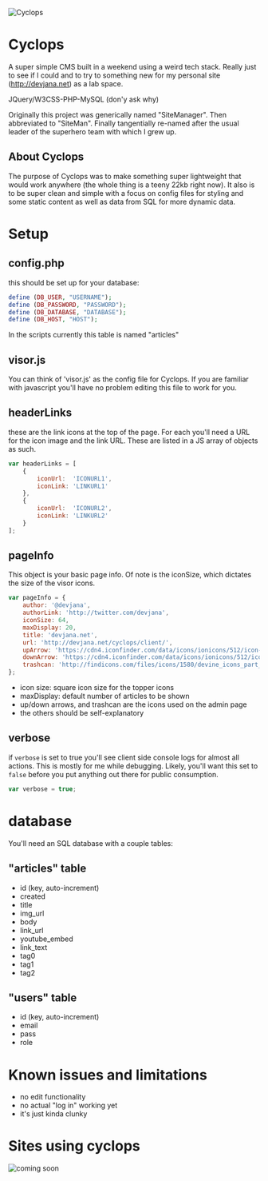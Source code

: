 
![Cyclops](http://static.srcdn.com/wp-content/uploads/cyclops-x-man.jpg)

Cyclops
=======

A super simple CMS built in a weekend using a weird tech stack. Really just to see if I could and to try to something new for my personal site (http://devjana.net) as a lab space.

JQuery/W3CSS-PHP-MySQL (don'y ask why)

Originally this project was generically named "SiteManager". Then abbreviated to "SiteMan". Finally tangentially re-named after the usual leader of the superhero team with which I grew up.

About Cyclops
-------------
The purpose of Cyclops was to make something super lightweight that would work anywhere (the whole thing is a teeny 22kb right now). It also is to be super clean and simple with a focus on config files for styling and some static content as well as data from SQL for more dynamic data.

Setup
=====
config.php
----------
this should be set up for your database:

``` php
define (DB_USER, "USERNAME");
define (DB_PASSWORD, "PASSWORD");
define (DB_DATABASE, "DATABASE");
define (DB_HOST, "HOST");
```

In the scripts currently this table is named "articles"

visor.js
--------
You can think of 'visor.js' as the config file for Cyclops. If you are familiar with javascript you'll have no problem editing this file to work for you.

headerLinks
------------
these are the link icons at the top of the page. For each you'll need a URL for the icon image and the link URL. These are listed in a JS array of objects as such.

```javascript
var headerLinks = [
    {
        iconUrl:  'ICONURL1',
        iconLink: 'LINKURL1'
    },
    {
        iconUrl:  'ICONURL2',
        iconLink: 'LINKURL2'
    }
];
```

pageInfo
--------
This object is your basic page info. Of note is the iconSize, which dictates the size of the visor icons.

```javascript
var pageInfo = {
    author: '@devjana',
    authorLink: 'http://twitter.com/devjana',
    iconSize: 64,
    maxDisplay: 20,
    title: 'devjana.net',
    url: 'http://devjana.net/cyclops/client/',
    upArrow: 'https://cdn4.iconfinder.com/data/icons/ionicons/512/icon-arrow-up-b-128.png',
    downArrow: 'https://cdn4.iconfinder.com/data/icons/ionicons/512/icon-arrow-down-b-128.png',
    trashcan: 'http://findicons.com/files/icons/1580/devine_icons_part_2/128/trash_recyclebin_empty_closed.png'
};
```
* icon size: square icon size for the topper icons
* maxDisplay: default number of articles to be shown
* up/down arrows, and trashcan are the icons used on the admin page
* the others should be self-explanatory

verbose
-------
if ```verbose``` is set to true you'll see client side console logs for almost all actions. This is mostly for me while debugging. Likely, you'll want this set to ```false``` before you put anything out there for public consumption.

```javascript
var verbose = true;
```

database
========
You'll need an SQL database with a couple tables:

"articles" table
----------------
* id (key, auto-increment)
* created
* title
* img_url
* body
* link_url
* youtube_embed
* link_text
* tag0
* tag1
* tag2


"users" table
-------------
* id (key, auto-increment)
* email
* pass
* role

Known issues and limitations
=============================
* no edit functionality
* no actual "log in" working yet
* it's just kinda clunky

Sites using cyclops
===================
![coming soon](http://i0.kym-cdn.com/photos/images/facebook/000/117/012/tumblr_lj57goZvBh1qdjdp1o1_500.jpg)

